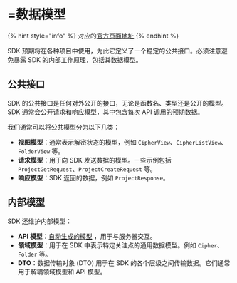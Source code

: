 # =数据模型

{% hint style="info" %}
对应的[官方页面地址](https://contributing.bitwarden.com/architecture/sdk/data-models)
{% endhint %}

SDK 预期将在各种项目中使用，为此它定义了一个稳定的公共接口。必须注意避免暴露 SDK 的内部工作原理，包括其数据模型。

## 公共接口[​](https://contributing.bitwarden.com/architecture/sdk/data-models#public-interface) <a href="#public-interface" id="public-interface"></a>

SDK 的公共接口是任何对外公开的接口，无论是函数名、类型还是公开的模型。SDK 通常会公开请求和响应模型，其中包含每次 API 调用的预期数据。

我们通常可以将公共模型分为以下几类：

* **视图模型**：通常表示解密状态的模型，例如 `CipherView`、`CipherListView`、`FolderView` 等。
* **请求模型**：用于向 SDK 发送数据的模型。一些示例包括 `ProjectGetRequest`、`ProjectCreateRequest` 等。
* **响应模型**：SDK 返回的数据，例如 `ProjectResponse`。

## 内部模型[​](https://contributing.bitwarden.com/architecture/sdk/data-models#internal-models) <a href="#internal-models" id="internal-models"></a>

SDK 还维护内部模型：

* **API 模型**：[自动生成的模型](server-bindings.md) ，用于与服务器交互。
* **领域模型**：用于在 SDK 中表示特定关注点的通用数据模型。例如 `Cipher`、`Folder` 等。
* **DTO**：数据传输对象 (DTO) 用于在 SDK 的各个层级之间传输数据。它们通常用于解耦领域模型和 API 模型。

